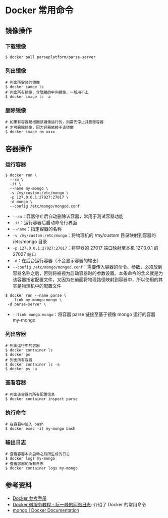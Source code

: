 # Docker 常用命令

## 镜像操作

### 下载镜像

```shell
$ docker pull parseplatform/parse-server
```

### 列出镜像

```shell
# 列出所安装的镜像
$ docker iamge ls
# 列出所有镜像，含隐藏的中间镜像，一般用不上
$ docker image ls -a
```

### 删除镜像

```shell
# 如果有容器是根据该镜像运行的，则需先停止并删除容器
# 才可删除镜像，因为容器依赖于该镜像
$ docker image rm xxxx
```

## 容器操作

### 运行容器

```shell
$ docker run \
  --rm \
  -it \
  --name my-mongo \
  -v /my/custom:/etc/mongo \
  -p 127.0.0.1:27027:27017 \
  -d mongo \
  --config /etc/mongo/mongod.conf
```

- `--rm`：容器停止后自动删除该容器，常用于测试容器功能
- `-it`：运行容器后启动命令行界面
- `--name`：指定容器的名称
- `-v /my/custom:/etc/mongo`：将物理机的 /my/custom 目录映射到容器的 /etc/mongo 目录
- `-p 127.0.0.1:27027:27017`：将容器的 27017 端口映射至本机 127.0.0.1 的 27027 端口
- `-d`：在后台运行容器（不会显示容器的输出）
- `--config /etc/mongo/mongod.conf`：需要传入容器的命令、参数，必须放到容器名称之后，否则将被视为启动容器时的参数设置。本条命令的含义就是为该容器指定配置文件，又因为在前面将物理路径映射到容器中，所以使用的其实是物理机中的配置文件

```shell
$ docker run --name parse \
  --link my-mongo:mongo \
 -d parse-server \
```

- `--link mongo:mongo`：将容器 parse 链接至基于镜像 mongo 运行的容器 my-mongo

### 列出容器

```shell
# 列出运行中的容器
$ docker container ls
$ docker ps
# 列出所有容器
$ docker container ls -a
$ docker ps -a
```

### 查看容器

```shell
# 列出该容器的所有配置信息
$ docker container inspect parse
```

### 执行命令

```shell
# 在容器中进入 bash
$ docker exec -it my-mongo bash
```

### 输出日志

```shell
# 查看容器本次启动之后所生成的日志
$ docker logs my-mongo
# 查看容器的所有日志
$ docker container logs my-mongo
```

## 参考资料

- [Docker 参考手册](https://docs.docker.com/reference/)
- [Docker 微服务教程 - 阮一峰的网络日志](http://www.ruanyifeng.com/blog/2018/02/docker-wordpress-tutorial.html): 介绍了 Docker 的常用命令
- [mongo | Docker Documentation](https://docs.docker.com/samples/library/mongo/)
